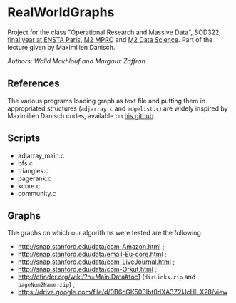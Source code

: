 # RealWorldGraphs

Project for the class "Operational Research and Massive Data", SOD322, [final year  at ENSTA Paris](https://perso.ensta-paris.fr/~pcarpent/SOD/), [M2 MPRO](https://uma.ensta-paris.fr/mpro/) and [M2 Data Science](https://datascience-x-master-paris-saclay.fr/). Part of the lecture given by Maximilien Danisch.

_Authors: Walid Makhlouf and Margaux Zaffran_

## References

The various programs loading graph as text file and putting them in appropriated structures (```adjarray.c``` and ```edgelist.c```) are widely inspired by Maximilien Danisch codes, available on [his github](https://github.com/maxdan94/LoadGraph).

## Scripts

- adjarray_main.c
- bfs.c
- triangles.c
- pagerank.c
- kcore.c
- community.c

## Graphs

The graphs on which our algorithms were tested are the following:
- http://snap.stanford.edu/data/com-Amazon.html ;
- http://snap.stanford.edu/data/email-Eu-core.html ;
- http://snap.stanford.edu/data/com-LiveJournal.html ;
- http://snap.stanford.edu/data/com-Orkut.html ;
- http://cfinder.org/wiki/?n=Main.Data#toc1 (```dirLinks.zip``` and ```pageNum2Name.zip```) ;
- https://drive.google.com/file/d/0B6cGK503Ibt0dXA3Z2lJcHlLX28/view.
